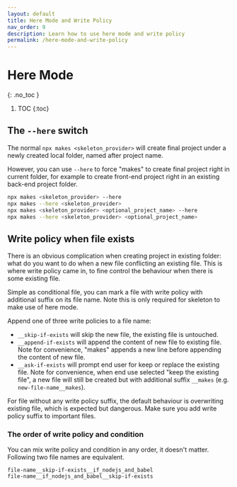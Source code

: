 ```yaml
---
layout: default
title: Here Mode and Write Policy
nav_order: 9
description: Learn how to use here mode and write policy
permalink: /here-mode-and-write-policy
---
```


# Here Mode
{: .no_toc }

1. TOC
{:toc}

## The `--here` switch

The normal `npx makes <skeleton_provider>` will create final project under a newly created local folder, named after project name.

However, you can use `--here` to force "makes" to create final project right in current folder, for example to create front-end project right in an existing back-end project folder.

```bash
npx makes <skeleton_provider> --here
npx makes --here <skeleton_provider>
npx makes <skeleton_provider> <optional_project_name> --here
npx makes --here <skeleton_provider> <optional_project_name>
```

## Write policy when file exists

There is an obvious complication when creating project in existing folder: what do you want to do when a new file conflicting an existing file. This is where write policy came in, to fine control the behaviour when there is some existing file.

Simple as conditional file, you can mark a file with write policy with additional suffix on its file name. Note this is only required for skeleton to make use of here mode.

Append one of three write policies to a file name:
* `__skip-if-exists` will skip the new file, the existing file is untouched.
* `__append-if-exists` will append the content of new file to existing file. Note for convenience, "makes" appends a new line before appending the content of new file.
* `__ask-if-exists` will prompt end user for keep or replace the existing file. Note for convenience, when end use selected "keep the existing file", a new file will still be created but with additional suffix `__makes` (e.g. `new-file-name__makes`).

For file without any write policy suffix, the default behaviour is overwriting existing file, which is expected but dangerous. Make sure you add write policy suffix to important files.

### The order of write policy and condition

You can mix write policy and condition in any order, it doesn't matter. Following two file names are equivalent.

```
file-name__skip-if-exists__if_nodejs_and_babel
file-name__if_nodejs_and_babel__skip-if-exists
```
